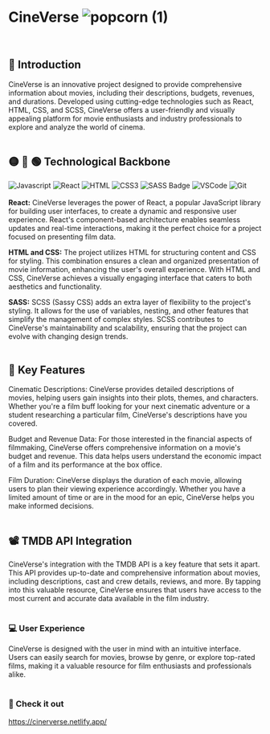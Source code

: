 # CineVerse ![popcorn (1)](https://github.com/giovaniavila/CineVerse/assets/112128418/bde61d21-9d5a-48fc-8d82-1e65df8f678f)

<br>


## :pushpin: Introduction
CineVerse is an innovative project designed to provide comprehensive information about movies, including their descriptions, budgets, revenues, and durations. Developed using cutting-edge technologies such as React, HTML, CSS, and SCSS, CineVerse offers a user-friendly and visually appealing platform for movie enthusiasts and industry professionals to explore and analyze the world of cinema.
<br>
<br>

## :yellow_circle: :red_circle: :green_circle: Technological Backbone  

![Javascript](https://img.shields.io/badge/Javascript-F0DB4F?style=for-the-badge&labelColor=black&logo=javascript&logoColor=F0DB4F) ![React](https://img.shields.io/badge/-React-61DBFB?style=for-the-badge&labelColor=black&logo=react&logoColor=61DBFB) ![HTML](https://img.shields.io/badge/HTML5-E34F26?style=for-the-badge&logo=html5&logoColor=white) ![CSS3](https://img.shields.io/badge/CSS3-1572B6?style=for-the-badge&logo=css3&logoColor=white) ![SASS Badge](https://img.shields.io/badge/Sass-CC6699?style=for-the-badge&logo=sass&logoColor=white) ![VSCode](https://img.shields.io/badge/Visual_Studio-0078d7?style=for-the-badge&logo=visual%20studio&logoColor=white) ![Git](https://img.shields.io/badge/Git-F05032?style=for-the-badge&logo=git&logoColor=white)
<br>       
<strong>React:</strong> CineVerse leverages the power of React, a popular JavaScript library for building user interfaces, to create a dynamic and responsive user experience. React's component-based architecture enables seamless updates and real-time interactions, making it the perfect choice for a project focused on presenting film data. <br>

<strong>HTML and CSS:</strong> The project utilizes HTML for structuring content and CSS for styling. This combination ensures a clean and organized presentation of movie information, enhancing the user's overall experience. With HTML and CSS, CineVerse achieves a visually engaging interface that caters to both aesthetics and functionality. <br>

<strong>SASS:</strong> SCSS (Sassy CSS) adds an extra layer of flexibility to the project's styling. It allows for the use of variables, nesting, and other features that simplify the management of complex styles. SCSS contributes to CineVerse's maintainability and scalability, ensuring that the project can evolve with changing design trends.
<br>
<br>

## :key: Key Features

Cinematic Descriptions: CineVerse provides detailed descriptions of movies, helping users gain insights into their plots, themes, and characters. Whether you're a film buff looking for your next cinematic adventure or a student researching a particular film, CineVerse's descriptions have you covered.

Budget and Revenue Data: For those interested in the financial aspects of filmmaking, CineVerse offers comprehensive information on a movie's budget and revenue. This data helps users understand the economic impact of a film and its performance at the box office.

Film Duration: CineVerse displays the duration of each movie, allowing users to plan their viewing experience accordingly. Whether you have a limited amount of time or are in the mood for an epic, CineVerse helps you make informed decisions.
<br>
<br>

## :film_projector: TMDB API Integration

CineVerse's integration with the TMDB API is a key feature that sets it apart. This API provides up-to-date and comprehensive information about movies, including descriptions, cast and crew details, reviews, and more. By tapping into this valuable resource, CineVerse ensures that users have access to the most current and accurate data available in the film industry.
<br>
<br>

### :computer: User Experience

CineVerse is designed with the user in mind with an intuitive interface. Users can easily search for movies, browse by genre, or explore top-rated films, making it a valuable resource for film enthusiasts and professionals alike.
<br>
<br>

### :rocket: Check it out
https://cinerverse.netlify.app/
